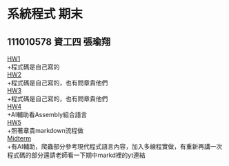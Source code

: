 # 系統程式 期末
## 111010578 資工四 張瑜翔 
[HW1](https://github.com/yuyuhsiang/_sp/tree/main/hw1)  
+程式碼是自己寫的  
[HW2](https://github.com/yuyuhsiang/_sp/tree/main/hw2)  
+程式碼是自己寫的，也有問章貴他們  
[HW3](https://github.com/yuyuhsiang/_sp/tree/main/hw3)  
+程式碼是自己寫的，也有問章貴他們  
[HW4](https://github.com/yuyuhsiang/_sp/tree/main/hw4)  
+AI輔助看Assembly組合語言  
[HW5](https://github.com/yuyuhsiang/_sp/tree/main/hw5)  
+照著章貴markdown流程做  
[Midterm](https://github.com/yuyuhsiang/_sp/tree/main/Midterm)  
+有AI輔助，爬蟲部分參考現代程式語言內容，加入多線程實做，有重新再講一次程式碼的部分還請老師看一下期中markd裡的yt連結
